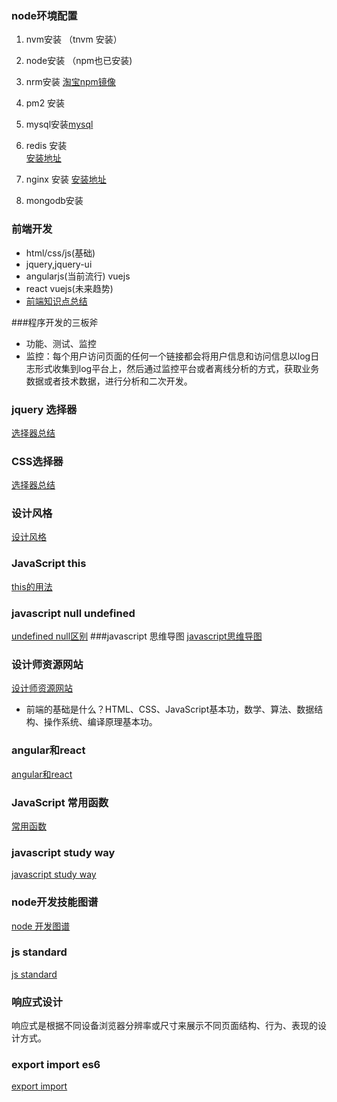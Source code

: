 ### node环境配置
1. nvm安装
  （tnvm 安装）
2. node安装 （npm也已安装)
3. nrm安装  [淘宝npm镜像](https://npm.taobao.org/)

4. pm2 安装
5. mysql安装[mysql](https://dev.mysql.com/doc/mysql-repo-excerpt/5.6/en/linux-installation-yum-repo.html)
6. redis 安装  
   [安装地址](http://redis.io/download)
7. nginx 安装
   [安装地址](https://www.nginx.com/resources/wiki/start/topics/tutorials/install/)
8. mongodb安装

### 前端开发
* html/css/js(基础)
* jquery,jquery-ui
* angularjs(当前流行) vuejs
* react vuejs(未来趋势)
* [前端知识点总结](http://www.jianshu.com/p/8ebebb84b1c1)

###程序开发的三板斧 
* 功能、测试、监控
* 监控：每个用户访问页面的任何一个链接都会将用户信息和访问信息以log日志形式收集到log平台上，然后通过监控平台或者离线分析的方式，获取业务数据或者技术数据，进行分析和二次开发。
### jquery 选择器
[选择器总结](http://helloweb.wang/qianduankaifa/571.html)
### CSS选择器
[选择器总结](http://helloweb.wang/qianduankaifa/578.html)
### 设计风格
[设计风格](http://helloweb.wang/qianduankaifa/2014-11-06/143.html)
### JavaScript this
[this的用法](http://helloweb.wang/qianduankaifa/2015-08-02/192.html)
### javascript null undefined
[undefined null区别](http://helloweb.wang/qianduankaifa/2015-10-19/312.html)
###javascript 思维导图
[javascript思维导图](http://helloweb.wang/qianduankaifa/2015-12-12/426.html)
### 设计师资源网站
[设计师资源网站](http://helloweb.wang/jingyan~jiqiao/2015-09-18/279.html)
* 前端的基础是什么？HTML、CSS、JavaScript基本功，数学、算法、数据结构、操作系统、编译原理基本功。
### angular和react
[angular和react](http://helloweb.wang/jingyan~jiqiao/576.html)
### JavaScript 常用函数
[常用函数](http://helloweb.wang/qianduankaifa/2015-12-06/405.html)
### javascript study way
[javascript study way](http://helloweb.wang/qianduankaifa/2015-10-23/318.html)
### node开发技能图谱
[node 开发图谱](https://github.com/TeamStuQ/skill-map/blob/master/data/map-DevLang-Nodejs.md)
### js standard
[js standard](http://standardjs.com/)
### 响应式设计
响应式是根据不同设备浏览器分辨率或尺寸来展示不同页面结构、行为、表现的设计方式。
### export import es6
[export import](http://www.cnblogs.com/diligenceday/p/5503777.html)
 



